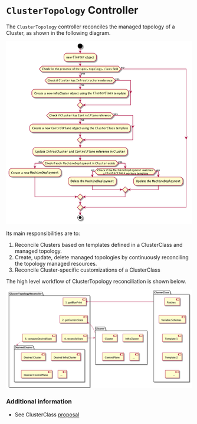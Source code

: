 # `ClusterTopology` Controller

The `ClusterTopology` controller reconciles the managed topology of a Cluster, as
shown in the following diagram.

![Cluster Topology Controller Activity Diagram](../../../images/cluster-topology-controller.png)

Its main responsibilities are to:
1. Reconcile Clusters based on templates defined in a ClusterClass and managed topology.
2. Create, update, delete managed topologies by continuously reconciling the topology managed resources.
3. Reconcile Cluster-specific customizations of a ClusterClass

The high level workflow of ClusterTopology reconciliation is shown below.

![ClusterTopology Reconciller Component Diagram](../../../images/cluster-topology-reconciller.png)

### Additional information

* See ClusterClass [proposal](https://github.com/kubernetes-sigs/cluster-api/blob/main/docs/proposals/20210526-cluster-class-and-managed-topologies.md#basic-behaviors)
